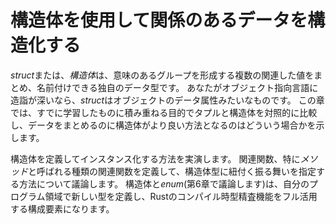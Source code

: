 <!--
# Using Structs to Structure Related Data
-->

# 構造体を使用して関係のあるデータを構造化する

<!--
A *struct*, or *structure*, is a custom data type that lets you package
together and name multiple related values that make up a meaningful group. If
you’re familiar with an object-oriented language, a *struct* is like an
object’s data attributes. In this chapter, we’ll compare and contrast tuples
with structs to build on what you already know and demonstrate when structs are
a better way to group data.
-->

*struct*または、*構造体*は、意味のあるグループを形成する複数の関連した値をまとめ、名前付けできる独自のデータ型です。
あなたがオブジェクト指向言語に造詣が深いなら、*struct*はオブジェクトのデータ属性みたいなものです。
この章では、すでに学習したものに積み重ねる目的でタプルと構造体を対照的に比較し、データをまとめるのに構造体がより良い方法となるのはどういう場合かを示します。

<!--
We’ll demonstrate how to define and instantiate structs. We’ll discuss how to
define associated functions, especially the kind of associated functions called
*methods*, to specify behavior associated with a struct type. Structs and enums
(discussed in Chapter 6) are the building blocks for creating new types in your
program’s domain to take full advantage of Rust’s compile-time type checking.
-->

構造体を定義してインスタンス化する方法を実演します。
関連関数、特に*メソッド*と呼ばれる種類の関連関数を定義して、構造体型に紐付く振る舞いを指定する方法について議論します。
構造体と*enum*(第6章で議論します)は、自分のプログラム領域で新しい型を定義し、Rustのコンパイル時型精査機能をフル活用する構成要素になります。